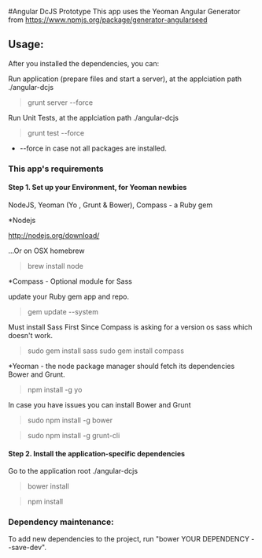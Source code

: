 #Angular DcJS Prototype
This app uses the Yeoman Angular Generator from https://www.npmjs.org/package/generator-angularseed

## Usage:
After you installed the dependencies, you can:

Run application (prepare files and start a server), 
at the applciation path ./angular-dcjs
>grunt server --force

Run Unit Tests,
at the applciation path ./angular-dcjs
>grunt test --force

* --force in case not all packages are installed.

### This app's requirements

#### Step 1. Set up your Environment, for Yeoman newbies

NodeJS, Yeoman (Yo , Grunt &  Bower), Compass - a Ruby gem

*Nodejs

http://nodejs.org/download/

...Or on OSX homebrew
>brew install node

*Compass - Optional module for Sass

update your Ruby gem app and repo.
>gem update --system

Must install Sass First Since Compass is asking for a version os sass which doesn't work.
>sudo gem install sass
>sudo gem install compass

*Yeoman - the node package manager should fetch its dependencies Bower and Grunt.
>npm install -g yo

In case you have issues you can install Bower and Grunt
>sudo npm install -g bower

>sudo npm install -g grunt-cli


#### Step 2. Install the application-specific dependencies

Go to the application root ./angular-dcjs
>bower install

>npm install

### Dependency maintenance:
To add new dependencies to the project, run "bower YOUR DEPENDENCY --save-dev".





